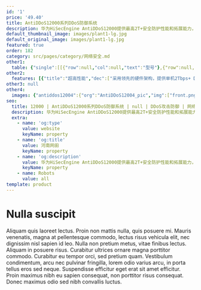 ```yaml
---
id: '1'
price: '49.40'
title: AntiDDoS12000系列DDoS防御系统
description: 华为HiSecEngine AntiDDoS12000提供最高2T+安全防护性能和拓展能力，有效应对大流量DDoS攻击；针对上百种复杂攻击，秒级甚至毫秒级防御，有效阻断攻击，保护客户业务永续。
default_thumbnail_image: images/plant1-lg.jpg
default_original_image: images/plant1-lg.jpg
featured: true
order: 182
category: src/pages/category/网络安全.md
other1: 
  table: {"single":[[{"row":null,"col":null,"text":"型号"},{"row":null,"col":null,"text":"AntiDDoS12004"},{"row":null,"col":null,"text":"AntiDDoS12008"}],[{"row":null,"col":null,"text":"最大防御吞吐"},{"row":null,"col":null,"text":"600 Gbps"},{"row":null,"col":null,"text":"2.4Tbps"}],[{"row":null,"col":null,"text":"最大防御包速率"},{"row":null,"col":null,"text":"450 Mpps"},{"row":null,"col":null,"text":"900 Mpps"}],[{"row":null,"col":null,"text":"扩展槽位"},{"row":null,"col":null,"text":"4"},{"row":null,"col":null,"text":"8"}],[{"row":null,"col":null,"text":"扩展子卡"},{"row":null,"col":null,"text":"24端口10GBase LAN/WAN-SFP+ + 2端口100GBase-QSFP\n48端口10GBase LAN/WAN-SFP+\n"},{"row":null,"col":null,"text":"24端口10GBase LAN/WAN-SFP+ + 2端口100GBase-QSFP\n48端口10GBase LAN/WAN-SFP+\n18端口100GBase-QSFP"}],[{"row":null,"col":null,"text":"高 x 宽 x 深"},{"row":null,"col":null,"text":"442mm×874mm×438mm （9.8U）"},{"row":null,"col":null,"text":"442mm×874mm×703mm (15.8U)"}],[{"row":null,"col":null,"text":" DDoS防护功能"},{"row":null,"col":"2","text":"协议滥用类攻击防护功能：\nLAND；Fraggle；Smurf；Winnuke；Ping of Death；Tear Drop；TCP Error Flag等攻击。\nWeb应用防护功能：\nHTTP Get Flood；HTTP Post Flood；HTTP Slow Header；HTTP Slow Post；HTTPS Flood；WordPress反射放大攻击；RUDY；LOIC等，支持报文合法性检查。\n扫描窥探型攻击防护功能：\n端口扫描；地址扫描；TRACERT控制报文攻击；IP源站选路选项攻击；IP时间戳选项攻击；IP路由记录选项攻击等。\nDNS应用防护功能：\nDNS Query Flood；DNS Reply Flood；DNS缓存投毒攻击；支持源限速。\n网络型攻击防护功能：\nSYN Flood；SYN-ACK Flood； ACK Flood；FIN Flood；RST Flood；TCP Fragment Flood；UDP Flood；UDP Fragment Flood；IP Flood；ICMP Flood；TCP连接耗尽攻击；Sockstress；TCP重传攻击；TCP空连接攻击。\nSIP应用防护功能：\nSIP Flood/SIP Methods Flood防范，包括：Register Flood，Deregistration Flood，Authentication Flood，Call Flood，支持源限速。\nUDP反射放大攻击防护功能：\nNTP反射放大；DNS反射放大；SSDP反射放大；Chargen反射放大；TFTP反射放大；SNMP反射放大；NetBIOS反射放大； QOTD反射放大；Quake Network Protocol反射放大；Portmapper反射放大；Microsoft SQL Resolution Service 反射放大；RIPv1反射放大；Steam Protocol反射放大。\n过滤器功能：\nIP报文过滤器；TCP报文过滤器；UDP报文过滤器；ICMP报文过滤器；DNS报文过滤器；SIP报文过滤器；HTTP报文过滤器。\n攻击特征库功能：\nRUDY，slowhttptest，slowloris，LOIC，AnonCannon，RefRef，ApacheKill，ApacheBench，支持每周自动更新。"}]]}
other2:
  features: [{"title":"超高性能","dec":["采用领先的硬件架构，提供单机2Tbps+ DDoS防护性能"]},{"title":"极速响应","dec":["秒级甚至毫秒级攻击响应，有效应对新型DDoS攻击"]},{"title":"精准防御","dec":["全流量采集逐包分析，百种DDoS攻击精准防御"]}]
other3: null
other4:
  images: {"antiddos12004":{"org":"AntiDDoS12004_pic","img":["front.png","front_left.png","front_right.png","front_top.png","rear.png"]}}
seo:
  title: 12000 | AntiDDoS12000系列DDoS防御系统 | null | DDoS攻击防御 | 网络安全 | 企业网络
  description: 华为HiSecEngine AntiDDoS12000提供最高2T+安全防护性能和拓展能力，有效应对大流量DDoS攻击；针对上百种复杂攻击，秒级甚至毫秒级防御，有效阻断攻击，保护客户业务永续。
  extra:
    - name: 'og:type'
      value: website
      keyName: property
    - name: 'og:title'
      value: 河南网田
      keyName: property
    - name: 'og:description'
      value: 华为HiSecEngine AntiDDoS12000提供最高2T+安全防护性能和拓展能力，有效应对大流量DDoS攻击；针对上百种复杂攻击，秒级甚至毫秒级防御，有效阻断攻击，保护客户业务永续。
      keyName: property
    - name: Robots
      value: all
template: product
---
```


# Nulla suscipit

Aliquam quis laoreet lectus. Proin non mattis nulla, quis posuere mi. Mauris venenatis, magna at pellentesque commodo, lectus risus vehicula elit, nec dignissim nisl sapien id leo. Nulla non pretium metus, vitae finibus lectus. Aliquam in posuere risus. Curabitur ultrices ornare magna porttitor commodo. Curabitur eu tempor orci, sed pretium quam. Vestibulum condimentum, arcu nec pulvinar fringilla, lorem odio varius arcu, in porta tellus eros sed neque. Suspendisse efficitur eget erat sit amet efficitur. Proin maximus nibh eu sapien consequat, non porttitor risus consequat. Donec maximus odio sed nibh convallis luctus.